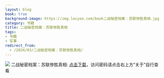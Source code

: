 ```yaml
---
layout: blog
book: true
background-image: https://img.locyoo.com/book二战秘密档案：苏联惨胜真相.jpg
category: 书籍
title: 二战秘密档案：苏联惨胜真相
tags:
- 书籍
- 军事
redirect_from:
  - /2024/03/二战秘密档案：苏联惨胜真相/
---
```

![](https://img.locyoo.com/book二战秘密档案：苏联惨胜真相.jpg)
二战秘密档案：苏联惨胜真相: <a name = "ref1" href="https://url18.ctfile.com/f/50983618-1319973343-03b36f?p=3619">点击下载</a>，访问密码请点击右上方“关于”自行查看